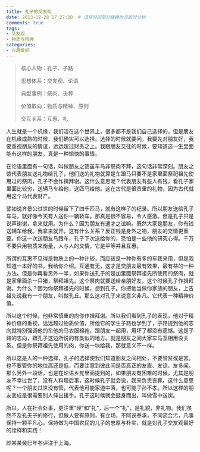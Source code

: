 ```yaml
---
title: 孔子的交友观
date: 2013-12-28 17:27:20  # 请将时间部分替换为当前时分秒
comments: true
tags:
- 交友观
- 物质与精神
categories:
- 兴趣爱好
---
```


> 核心人物：孔子、子路
> 
> 思想体系：交友观、论语
> 
> 典型事例：祭肉、丧葬
> 
> 价值取向：物质与精神、原则
> 
> 交互关系：互惠、礼
> 


人生就是一个机缘，我们活在这个世界上，很多都不是我们自己选择的，但是朋友在机缘成熟的时候，我们确实可以选择。选择的时候就要问，我要先对朋友好，我要重视朋友的情谊，远远超过财务之上。我跟朋友交往的时候，要知道这一生里面能有这样的朋友，真是一种愉快的事情。 

在论语里面有一句话，叫做朋友之馈虽车马非祭肉不拜，这句话非常深刻。朋友之馈代表朋友送礼物给孔子，他们送的礼物就算是车跟马只要不是家里面祭祀祖先使用过的祭肉，孔子不会作揖拜谢。这什么意思呢？代表朋友有些人有钱，看孔子家里面比较穷，送辆马车给他，送匹马给他。这在古代是很贵重的礼物，因为古代就用这个马代表财产。 

譬如说齐景公过世的时候留下了四千匹马，就有这样子的纪录。所以朋友送给孔子车马，就好像今天有人送你一辆轿车。那真是很不容易，令人感激。但是孔子只是说声谢谢，拿来就用。为什么？因为朋友有通才之谊嘛。既然大家是朋友，你有钱送辆车给我。我拿来就开，这有什么关系？反正钱是身外之物，朋友的交情更重要。你这一次送朋友马跟车，孔子下次送给你的，恐怕是一些他的研究心得。千万不要只用物质来衡量，人与人的交情，它是平等并且互惠。 

所谓的互惠不见得是物质上的一种计较，而应该是一种你有多的车我来用，但是我知道一本好的书，我给你介绍。互通有无，这才是交朋友最有效果，最有益的一种方法。但是你再看另外一半，如果你送孔子的是加里面祭拜祖先所使用的祭肉，就是家里面杀一只猪，祭拜祖先。这个祭肉就要送给亲朋好友，这个时候孔子作揖拜谢。为什么？因为你祭拜祖先的时候，想到孔子。你把他当做你家族的朋友，上告祖先说我有一个朋友，叫做孔丘。那么这对孔子来说意义非凡。它代表一种精神价值。 

所以这个时候，他非常慎重的向你作揖拜谢。所以我们看到孔子的表现，他对于精神价值的重视，远远超过物质价值，所他它的学生子路也学到了，子路提到他的志向就特别强调他的车他的马衣服棉袍，跟朋友一起用，用坏了都没有遗憾。这是子路的志向，跟孔子这边所说的有类似的地方。就是朋友之间大家车马互相用没关系。但是你祭拜祖先使用的肉，你送一块给我，那就意义不一样。 

所以这是人的一种选择，孔子的选择使我们知道朋友之间相处，不要管贫或是富。也不要管你的地位高还是低，而要注意到彼此间是否真正的友直、友谅、友多闻。那么另外一段话，也是在论语乡党里面提到的，如果朋友有困难的时候，尤其是朋友不幸过世了，没有人料理后事，这时候孔子就会说，我来负责丧葬。这什么意思呢？一个朋友过世没有管，代表他可能家道中落，也可能子孙不孝。所以这样的朋友变成是很需要别人伸出援手。孔子这时候就会挺身而出，叫做雪中送炭。 

所以，人在社会处事，更注重“理”和“礼”，后一个“礼”，是礼貌，非礼物。我们虽然不及孔夫子的修行，但做人要有原则，有立场，不阿谀奉承，不同流合污，凡事保持一颗平凡心，保持做为中国农民的儿子的忠厚与朴实，就是对孔子交友观最好的诠释和实践！ 

颜某某癸巳年冬评注于上海。  


